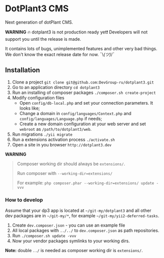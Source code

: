 DotPlant3 CMS
=============

Next generation of dotPlant CMS.

**WARNING** :fire: dotplant3 is not production ready yet:exclamation: Developers will not support you until the release is made. 

It contains lots of bugs, unimplemented features and other very bad things.
We don't know the exact release date for now.  ¯\\_(ツ)_/¯

Installation
------------

1. Clone a project `git clone git@github.com:DevGroup-ru/dotplant3.git`
2. Go to an application directory `cd dotplant3`
3. Run an installing of composer packages `./composer.sh create-project`
4. Modify configuration files
    * Open `config/db-local.php` and set your connection parameters. It looks like;
    * Change a domain in `config/languages/Context.php` and `config/languages/Language.php` if needs;
    * Create a new domain configuration at your web server and set `webroot` as `/path/to/dotplant3/web`.
5. Run migrations `./yii migrate`
6. Run a extensions activation process `./activate.sh`
7. Open a site in you browser `http://dotplant3.dev`


**WARNING**
> Composer working dir should always be `extensions/`.
>
> Run composer with `--working-dir=extensions/`
> 
> For example: `php composer.phar --working-dir=extensions/ update -vvv`


### How to develop

Assume that your dp3 app is located at `~/git-my/dotplant3` and all other dev packages are in `~/git-my/*`, for example `~/git-my/yii2-deferred-tasks`.

1. Create `dev.composer.json` - you can use an example file
2. All local packages with `../../` to `dev.composer.json` as path repositories.
3. Run `./composer.sh update -vvv`
4. Now your vendor packages symlinks to your working dirs.

**Note:** double `../` is needed as composer working dir is `extensions/`.
